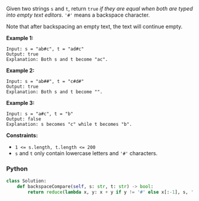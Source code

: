 Given two strings  `s`  and  `t`, return  `true`  _if they are equal when both are typed into empty text editors_.  `'#'`  means a backspace character.

Note that after backspacing an empty text, the text will continue empty.

**Example 1:**
```
Input: s = "ab#c", t = "ad#c"
Output: true
Explanation: Both s and t become "ac".
```

**Example 2:**
```
Input: s = "ab##", t = "c#d#"
Output: true
Explanation: Both s and t become "".
```

**Example 3:**
```
Input: s = "a#c", t = "b"
Output: false
Explanation: s becomes "c" while t becomes "b".
```

**Constraints:**

-   `1 <= s.length, t.length <= 200`
-   `s`  and  `t`  only contain lowercase letters and  `'#'`  characters.


### Python
```python
class Solution:
    def backspaceCompare(self, s: str, t: str) -> bool:
        return reduce(lambda x, y: x + y if y != '#' else x[:-1], s, '') == reduce(lambda x, y: x + y if y != '#' else x[:-1], t, '')
```